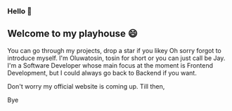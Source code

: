 ### Hello 👋

## Welcome to my playhouse 😄

You can go through my projects, drop a star if you likey 
Oh sorry forgot to introduce myself. I'm Oluwatosin, tosin for short or you can just call be Jay. 
I'm a Software Developer whose main focus at the moment is Frontend Development, but I could always go back to Backend if you want.

Don't worry my official website is coming up. Till then,

Bye 
